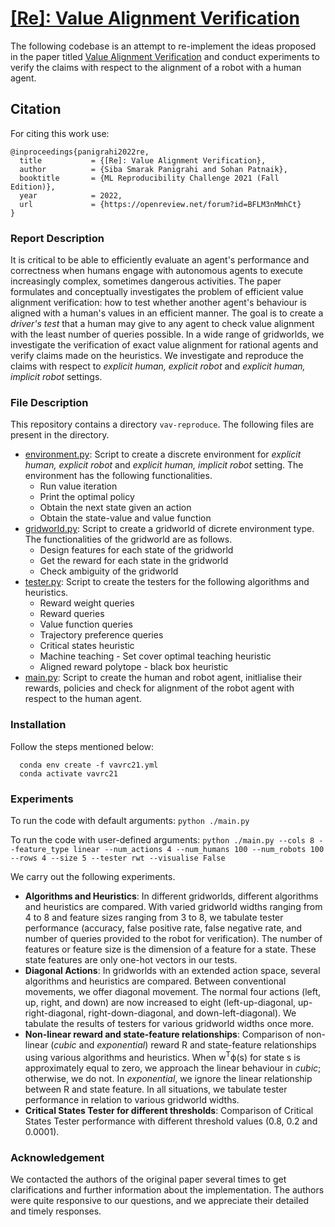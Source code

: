 # [[Re]: Value Alignment Verification](https://openreview.net/forum?id=BFLM3nMmhCt)

The following codebase is an attempt to re-implement the ideas proposed in the paper titled [Value Alignment Verification](http://proceedings.mlr.press/v139/brown21a/brown21a.pdf) and conduct experiments to verify the claims with respect to the alignment of a robot with a human agent. 

## Citation
For citing this work use:  
```
@inproceedings{panigrahi2022re,
  title           = {[Re]: Value Alignment Verification},
  author          = {Siba Smarak Panigrahi and Sohan Patnaik},
  booktitle       = {ML Reproducibility Challenge 2021 (Fall Edition)},
  year            = 2022,
  url             = {https://openreview.net/forum?id=BFLM3nMmhCt}
}
```

### Report Description
It is critical to be able to efficiently evaluate an agent's performance and correctness when humans engage with autonomous agents to execute increasingly complex, sometimes dangerous activities. The paper formulates and conceptually investigates the problem of efficient value alignment verification: how to test whether another agent's behaviour is aligned with a human's values in an efficient manner. The goal is to create a _driver's test_ that a human may give to any agent to check value alignment with the least number of queries possible. In a wide range of gridworlds, we investigate the verification of exact value alignment for rational agents and verify claims made on the heuristics. We investigate and reproduce the claims with respect to _explicit human, explicit robot_ and _explicit human, implicit robot_ settings. 

### File Description

This repository contains a directory ```vav-reproduce```. The following files are present in the directory.
- [environment.py](./vav-reproduce/environment.py): Script to create a discrete environment for _explicit human, explicit robot_ and _explicit human, implicit robot_ setting. The environment has the following functionalities.
  - Run value iteration
  - Print the optimal policy
  - Obtain the next state given an action
  - Obtain the state-value and value function
- [gridworld.py](./vav-reproduce/gridworld.py): Script to create a gridworld of dicrete environment type. The functionalities of the gridworld are as follows.
  - Design features for each state of the gridworld
  - Get the reward for each state in the gridworld
  - Check ambiguity of the gridworld
- [tester.py](./vav-reproduce/tester.py): Script to create the testers for the following algorithms and heuristics.
  - Reward weight queries
  - Reward queries
  - Value function queries
  - Trajectory preference queries
  - Critical states heuristic
  - Machine teaching - Set cover optimal teaching heuristic
  - Aligned reward polytope - black box heuristic
- [main.py](./vav-reproduce/main.py): Script to create the human and robot agent, initlialise their rewards, policies and check for alignment of the robot agent with respect to the human agent.

### Installation

Follow the steps mentioned below: 
```
  conda env create -f vavrc21.yml
  conda activate vavrc21
```

### Experiments

To run the code with default arguments: ```python ./main.py``` 

To run the code with user-defined arguments: ```python ./main.py --cols 8 --feature_type linear --num_actions 4 --num_humans 100 --num_robots 100 --rows 4 --size 5 --tester rwt --visualise False```

We carry out the following experiments. 
- **Algorithms and Heuristics**: In different gridworlds, different algorithms and heuristics are compared. With varied gridworld widths ranging from 4 to 8 and feature sizes ranging from 3 to 8, we tabulate tester performance (accuracy, false positive rate, false negative rate, and number of queries provided to the robot for verification). The number of features or feature size is the dimension of a feature for a state. These state features are only one-hot vectors in our tests.
- **Diagonal Actions**: In gridworlds with an extended action space, several algorithms and heuristics are compared. Between conventional movements, we offer diagonal movement. The normal four actions (left, up, right, and down) are now increased to eight (left-up-diagonal, up-right-diagonal, right-down-diagonal, and down-left-diagonal). We tabulate the results of testers for various gridworld widths once more.
- **Non-linear reward and state-feature relationships**: Comparison of non-linear (_cubic_ and _exponential_) reward R and state-feature relationships using various algorithms and heuristics. When w<sup>T</sup>&#981;(s) for state s is approximately equal to zero, we approach the linear behaviour in _cubic_; otherwise, we do not. In _exponential_, we ignore the linear relationship between R and state feature. In all situations, we tabulate tester performance in relation to various gridworld widths.
- **Critical States Tester for different thresholds**: Comparison of Critical States Tester performance with different threshold values (0.8, 0.2 and 0.0001).

### Acknowledgement

We contacted the authors of the original paper several times to get clarifications and further information about the implementation. The authors were quite responsive to our questions, and we appreciate their detailed and timely responses.
